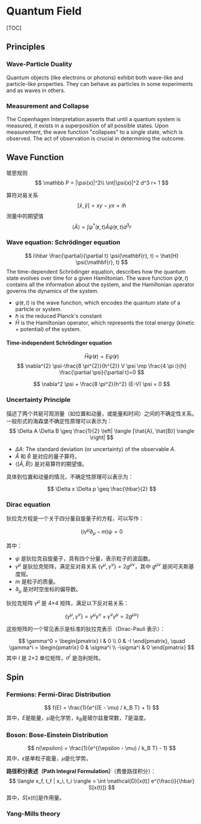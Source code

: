 # Quantum Field

[TOC]



## Principles

### Wave-Particle Duality

Quantum objects (like electrons or photons) exhibit both wave-like and particle-like properties. They can behave as particles in some experiments and as waves in others.

### Measurement and Collapse

The Copenhagen Interpretation asserts that until a quantum system is measured, it exists in a superposition of all possible states. Upon measurement, the wave function "collapses" to a single state, which is observed. The act of observation is crucial in determining the outcome.

## Wave Function


玻恩规则
$$
\mathbb P = |\psi(x)|^2\\
\int|\psi(x)|^2 d^3 r= 1
$$


算符对易关系
$$
[\hat x, \hat y] = x y - yx = i \hbar
$$
测量中的期望值
$$
\langle\hat{A}\rangle=\int \psi^{*}(\mathbf{r}, t) \hat{A} \psi(\mathbf{r}, t) d^{3} r
$$

### Wave equation: Schrödinger equation

$$
i\hbar \frac{\partial}{\partial t} \psi(\mathbf{r}, t) = \hat{H} \psi(\mathbf{r}, t)
$$
The time-dependent Schrödinger equation, describes how the quantum state evolves over time for a given Hamiltonian. The wave function $\psi(\mathbf{r}, t)$ contains all the information about the system, and the Hamiltonian operator governs the dynamics of the system.

- $\psi(\mathbf{r}, t)$ is the wave function, which encodes the quantum state of a particle or system.
- $\hbar$ is the reduced Planck's constant
- $\hat{H}$ is the Hamiltonian operator, which represents the total energy (kinetic + potential) of the system.

#### Time-independent Schrödinger equation

$$
\hat{H} \psi(\mathbf{r}) = E \psi(\mathbf{r})
$$
$$
\nabla^{2} \psi-\frac{8 \pi^{2}}{h^{2}} V \psi \mp \frac{4 \pi i}{h} \frac{\partial \psi}{\partial t}=0
$$

$$
\nabla^2 \psi + \frac{8 \pi^2}{h^2} (E-V) \psi = 0
$$

### Uncertainty Principle

描述了两个共轭可观测量（如位置和动量，或能量和时间）之间的不确定性关系。一般形式的海森堡不确定性原理可以表示为：
$$
\Delta A \Delta B \geq \frac{1}{2} \left| \langle [\hat{A}, \hat{B}] \rangle \right|
$$

- $\Delta A$: The standard deviation (or uncertainty) of the observable $A$. 
- $\hat{A}$ 和 $\hat{B}$ 是对应的量子算符。
- $\langle [\hat{A}, \hat{B}] \rangle$ 是对易算符的期望值。

具体到位置和动量的情况，不确定性原理可以表示为：

$$
\Delta x \Delta p \geq \frac{\hbar}{2}
$$

### Dirac equation

狄拉克方程是一个关于四分量自旋量子的方程，可以写作：

$$
(i \gamma^\mu \partial_\mu - m) \psi = 0
$$

其中：
- $\psi$ 是狄拉克自旋量子，具有四个分量，表示粒子的波函数。
- $\gamma^\mu$ 是狄拉克矩阵，满足反对易关系 $\{ \gamma^\mu, \gamma^\nu \} = 2g^{\mu\nu}$，其中 $g^{\mu\nu}$ 是闵可夫斯基度规。
- $m$ 是粒子的质量。
- $\partial_\mu$ 是对时空坐标的偏导数。

狄拉克矩阵 $\gamma^\mu$ 是 4×4 矩阵，满足以下反对易关系：

$$
\{ \gamma^\mu, \gamma^\nu \} = \gamma^\mu \gamma^\nu + \gamma^\nu \gamma^\mu = 2g^{\mu\nu}I
$$

这些矩阵的一个常见表示是标准的狄拉克表示（Dirac-Pauli 表示）：

$$
\gamma^0 = \begin{pmatrix}
I & 0 \\
0 & -I
\end{pmatrix}, \quad
\gamma^i = \begin{pmatrix}
0 & \sigma^i \\
-\sigma^i & 0
\end{pmatrix}
$$
其中 $I$ 是 2×2 单位矩阵，$\sigma^i$ 是泡利矩阵。


## Spin


### Fermions: Fermi-Dirac Distribution

$$
f(E) = \frac{1}{e^{(E - \mu) / k_B T} + 1}
$$
其中，$E$是能量，$\mu$是化学势，$k_B$是玻尔兹曼常数，$T$是温度。

### Boson: Bose-Einstein Distribution

$$
n(\epsilon) = \frac{1}{e^{(\epsilon - \mu) / k_B T} - 1}
$$
其中，$\epsilon$是单粒子能量，$\mu$是化学势。


**路径积分表述（Path Integral Formulation）**（费曼路径积分）：
$$
\langle x_f, t_f | x_i, t_i \rangle = \int \mathcal{D}[x(t)] e^{\frac{i}{\hbar} S[x(t)]}
$$
其中，$S[x(t)]$是作用量。

### Yang-Mills theory
